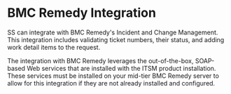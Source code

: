 [title]: # (BMC Remedy Integration)
[tags]: # (BMC Remedy)
[priority]: # (30)

# BMC Remedy Integration

SS can integrate with BMC Remedy's Incident and Change Management. This integration includes validating ticket numbers, their status, and adding work detail items to the request.

The integration with BMC Remedy leverages the out-of-the-box,  SOAP-based Web services that are installed with the ITSM product installation. These services must be installed on your mid-tier BMC Remedy server to allow for this integration if they are not already installed and configured.
